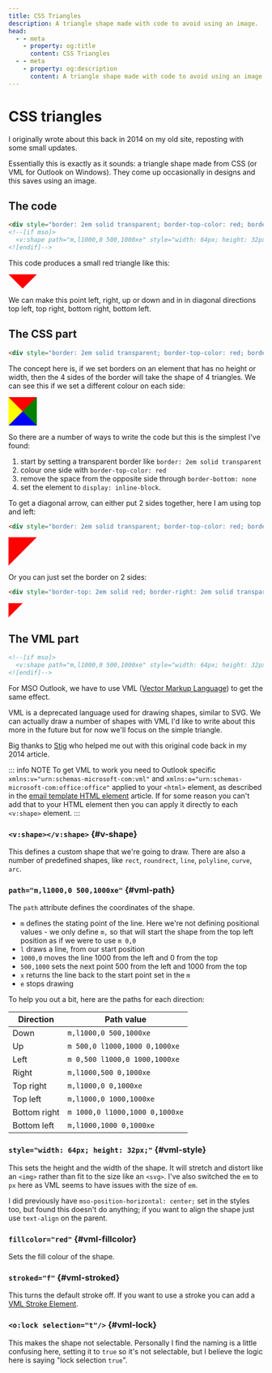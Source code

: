 ```yaml
---
title: CSS Triangles
description: A triangle shape made with code to avoid using an image.
head:
  - - meta
    - property: og:title
      content: CSS Triangles
  - - meta
    - property: og:description
      content: A triangle shape made with code to avoid using an image.
---
```


# CSS triangles

I originally wrote about this back in 2014 on my old site, reposting with some small updates.

Essentially this is exactly as it sounds: a triangle shape made from CSS (or VML for Outlook on Windows). They come up occasionally in designs and this saves using an image.

## The code

```html
<div style="border: 2em solid transparent; border-top-color: red; border-bottom: none; display: inline-block"></div>
<!--[if mso]>
  <v:shape path="m,l1000,0 500,1000xe" style="width: 64px; height: 32px;" fillcolor="red" stroked="f"><o:lock selection="t"/></v:shape>
<![endif]-->
```

This code produces a small red triangle like this:

<div style="border:2em solid transparent;border-top-color:red;border-bottom:none;display:inline-block"></div>

We can make this point left, right, up or down and in in diagonal directions top left, top right, bottom right, bottom left.

## The CSS part

```html
<div style="border: 2em solid transparent; border-top-color: red; border-bottom: none; display: inline-block;"></div>
```

The concept here is, if we set borders on an element that has no height or width, then the 4 sides of the border will take the shape of 4 triangles. We can see this if we set a different colour on each side:

<div style="border:2em solid transparent;border-top-color:red;border-right-color:green;border-bottom-color:blue;border-left-color:yellow;display:inline-block"></div>

So there are a number of ways to write the code but this is the simplest I've found:

1. start by setting a transparent border like `border: 2em solid transparent`
1. colour one side with `border-top-color: red`
1. remove the space from the opposite side through `border-bottom: none`
1. set the element to `display: inline-block`.

To get a diagonal arrow, can either put 2 sides together, here I am using top and left:

```html
<div style="border: 2em solid transparent; border-top-color: red; border-left-color: red; display: inline-block"></div>
```

<div style="border:2em solid transparent;border-top-color:red;border-left-color:red;display:inline-block"></div>

Or you can just set the border on 2 sides:

```html
<div style="border-top: 2em solid red; border-right: 2em solid transparent; display: inline-block"></div>
```

<div style="border-top:2em solid red;border-right:2em solid transparent;display:inline-block"></div>

##  The VML part

```html
<!--[if mso]>
  <v:shape path="m,l1000,0 500,1000xe" style="width: 64px; height: 32px;" fillcolor="red" stroked="f"><o:lock selection="t"/></v:shape>
<![endif]-->
```

For MSO Outlook, we have to use VML ([Vector Markup Language](https://docs.microsoft.com/en-us/windows/win32/vml/web-workshop---specs---standards----introduction-to-vector-markup-language--vml-)) to get the same effect.

VML is a deprecated language used for drawing shapes, similar to SVG. We can actually draw a number of shapes with VML I'd like to write about this more in the future but for now we'll focus on the simple triangle.

Big thanks to [Stig](https://twitter.com/stigm) who helped me out with this original code back in my 2014 article.

::: info NOTE
  To get VML to work you need to Outlook specific `xmlns:v="urn:schemas-microsoft-com:vml"` and `xmlns:o="urn:schemas-microsoft-com:office:office"` applied to your `<html>` element, as described in the [email template HTML element](https://www.goodemailcode.com/email-code/template#html-element) article. If for some reason you can't add that to your HTML element then you can apply it directly to each `<v:shape>` element.
:::

### `<v:shape></v:shape>` {#v-shape}

This defines a custom shape that we're going to draw. There are also a number of predefined shapes, like `rect`, `roundrect`, `line`, `polyline`, `curve`, `arc`.

### `path="m,l1000,0 500,1000xe"` {#vml-path}

The `path` attribute defines the coordinates of the shape.

* `m` defines the stating point of the line. Here we're not defining positional values - we only define `m,` so that will start the shape from the top left position as if we were to use `m 0,0`
* `l` draws a line, from our start position
* `1000,0` moves the line 1000 from the left and 0 from the top
* `500,1000` sets the next point 500 from the left and 1000 from the top
* `x` returns the line back to the start point set in the `m`
* `e` stops drawing

To help you out a bit, here are the paths for each direction:

| Direction    | Path value                     |
|--------------|--------------------------------|
| Down         | `m,l1000,0 500,1000xe`         |
| Up           | `m 500,0 l1000,1000 0,1000xe`  |
| Left         | `m 0,500 l1000,0 1000,1000xe`  |
| Right        | `m,l1000,500 0,1000xe`         |
| Top right    | `m,l1000,0 0,1000xe`           |
| Top left     | `m,l1000,0 1000,1000xe`        |
| Bottom right | `m 1000,0 l1000,1000 0,1000xe` |
| Bottom left  | `m,l1000,1000 0,1000xe`        |


### `style="width: 64px; height: 32px;"` {#vml-style}

This sets the height and the width of the shape. It will stretch and distort like an `<img>` rather than fit to the size like an `<svg>`. I've also switched the `em` to `px` here as VML seems to have issues with the size of `em`.

I did previously have `mso-position-horizontal: center;` set in the styles too, but found this doesn't do anything; if you want to align the shape just use `text-align` on the parent.

### `fillcolor="red"` {#vml-fillcolor}

Sets the fill colour of the shape.

### `stroked="f"` {#vml-stroked}

This turns the default stroke off. If you want to use a stroke you can add a [VML Stroke Element](https://docs.microsoft.com/en-us/windows/win32/vml/msdn-online-vml-stroke-element).

### `<o:lock selection="t"/>` {#vml-lock}

This makes the shape not selectable. Personally I find the naming is a little confusing here, setting it to `true` so it's not selectable, but I believe the logic here is saying "lock selection `true`".
